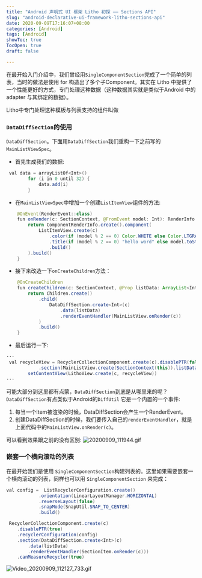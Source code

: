 ```yaml
---
title: "Android 声明式 UI 框架 Litho 初探 —— Sections API"
slug: "android-declarative-ui-framework-litho-sections-api"
date: 2020-09-09T17:16:07+08:00
categories: [Android]
tags: [Android]
showToc: true
TocOpen: true
draft: false

---
```

                

在最开始入门介绍中，我们曾经用`SingleComponentSection`完成了一个简单的列表，当时的做法是使用 for 构造出了多个子Component。其实在 Litho 中提供了一个性能更好的方式，专门处理这种数据（这种数据其实就是类似于Android 中的adapter 与其绑定的数据）。

Litho中专门处理这种模板与列表支持的组件叫做

### `DataDiffSection`的使用

`DataDiffSection`。下面用`DataDiffSection`我们重构一下之前写的`MainListViewSpec`。

* 首先生成我们的数据:
```java
 val data = arrayListOf<Int>()
        for (i in 0 until 32) {
            data.add(i)
        }
```
* 在`MainListViewSpec`中增加一个创建`ListItemView`组件的方法:
```java
    @OnEvent(RenderEvent::class)
    fun onRender(c: SectionContext, @FromEvent model: Int): RenderInfo {
        return ComponentRenderInfo.create().component(
            ListItemView.create(c)
                .color(if (model % 2 == 0) Color.WHITE else Color.LTGRAY)
                .title(if (model % 2 == 0) "hello word" else model.toString())
                .build()
        ).build()
    }
```

* 接下来改造一下`onCreateChildren`方法：
```java
    @OnCreateChildren
    fun createChildren(c: SectionContext, @Prop listData: ArrayList<Int>):Children {
        return Children.create()
            .child(
                DataDiffSection.create<Int>(c)
                    .data(listData)
                    .renderEventHandler(MainListView.onRender(c))
            )
            .build()
    }
```
* 最后运行一下:
```java
···
 val recycleView = RecyclerCollectionComponent.create(c).disablePTR(false)
            .section(MainListView.create(SectionContext(this)).listData(data)).build()
        setContentView(LithoView.create(c, recycleView))
···
```

可能大部分到这里都有点蒙，`DataDiffSection`到底是从哪里来的呢？
`DataDiffSection`有点类似于Android的`DiffUtil` 它是一个内置的一个事件:
1. 每当一个Item被渲染的时候，DataDiffSection会产生一个RenderEvent。
1. 创建DataDiffSection的时候，我们要传入自己的`renderEventHandler`，就是上面代码中的`MainListView.onRender(c)`。

可以看到效果跟之前的没有区别:
![20200909_111944.gif][1]
### 嵌套一个横向滚动的列表
在最开始我们是使用 `SingleComponentSection`构建列表的。这里如果需要嵌套一个横向滚动的列表，同样也可以用 `SingleComponentSection` 来完成：

```java
val config =  ListRecyclerConfiguration.create()
            .orientation(LinearLayoutManager.HORIZONTAL)
            .reverseLayout(false)
            .snapMode(SnapUtil.SNAP_TO_CENTER)
            .build()

 RecyclerCollectionComponent.create(c)
    .disablePTR(true)
    .recyclerConfiguration(config)
    .section(DataDiffSection.create<Int>(c)
        .data(listData)
        .renderEventHandler(SectionItem.onRender(c)))
    .canMeasureRecycler(true)
```
![Video_20200909_112127_733.gif][2]


  [1]: https://static.apkdv.com/usr/uploads/2020/09/3312191397.gif#mirages-width=432&mirages-height=864&mirages-cdn-type=2
  [2]: https://static.apkdv.com/usr/uploads/2020/09/1475673005.gif#mirages-width=432&mirages-height=864&mirages-cdn-type=2